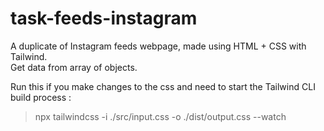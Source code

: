 # task-feeds-instagram

A duplicate of Instagram feeds webpage, made using HTML + CSS with Tailwind.\
Get data from array of objects.

Run this if you make changes to the css and need to start the Tailwind CLI build process :
> npx tailwindcss -i ./src/input.css -o ./dist/output.css --watch
